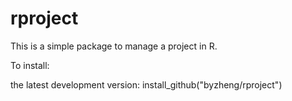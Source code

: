 rproject
========

This is a simple package to manage a project in R.


To install:

the latest development version: install_github("byzheng/rproject")
